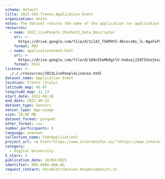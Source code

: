 ```yaml
---
schema: default
title: 2021-CH2-Trento-Application Event
organization: Unitn
notes: The dataset returns the name of the application (or application package) that is currently running in the foreground of the phone. The dataset was collected as part of the WeNet project, a Horizon 2020 funded project that aims at developing a diversity-aware, machine-mediated paradigm for social interactions.
resources:
  - name: 2022_LivePeople_Chatbot2_Data_Descriptor
    url: >-
      https://drive.google.com/file/d/1ilA2_f5HPHt5-4EvscsKo_lL-BgeFoF9/view?usp=sharing
    format: PDF
  - name: applicationevent.html
    url: >-
      https://drive.google.com/file/d/1O9nI5eMk8gtlV-hn6sojJZdfZdsUjkxa/view?usp=sharing
    format: html
license: >-
  ./././resources/2023LivePeopleLicense.html
dataset_name: Application Event
location: Trento (Italy)
latitude_map: 46.07
longitude_map: 11.13
start_date: 2022-09-18
end_date: 2022-09-22
dataset_type: Sensors
sensor_type: App-usage
size: 19,06 MB
dataset_format: parquet
other_format: csv
number_participants: 6
language: unknown
collection_name: ChatApplication2
project_url: <a href="https://www.internetofus.eu/">https://www.internetofus.eu/</a>
category:
  - Digital University
5_stars: 3
publication_date: 18/04/2023
identifier: 005.AAAG.AAA.AG
request_contact: datadistribution.knowdive@unitn.it
---
```

